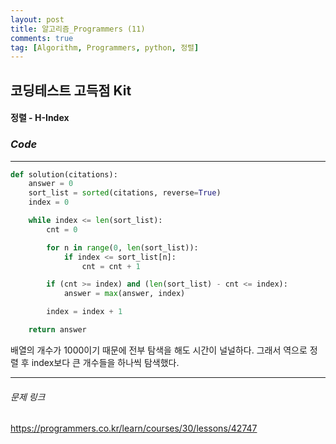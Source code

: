 ```yaml
---
layout: post
title: 알고리즘_Programmers (11)
comments: true
tag: [Algorithm, Programmers, python, 정렬]
---
```




## 코딩테스트 고득점 Kit



####  정렬 - H-Index       



#### 

### *Code*

---

```python
def solution(citations):
    answer = 0
    sort_list = sorted(citations, reverse=True)
    index = 0

    while index <= len(sort_list):
        cnt = 0

        for n in range(0, len(sort_list)):
            if index <= sort_list[n]:
                cnt = cnt + 1

        if (cnt >= index) and (len(sort_list) - cnt <= index):
            answer = max(answer, index)

        index = index + 1

    return answer
```

   배열의 개수가 1000이기 때문에 전부 탐색을 해도 시간이 널널하다. 그래서 역으로 정렬 후 index보다 큰 개수들을 하나씩 탐색했다.

---

###### 문제 링크

<https://programmers.co.kr/learn/courses/30/lessons/42747>

